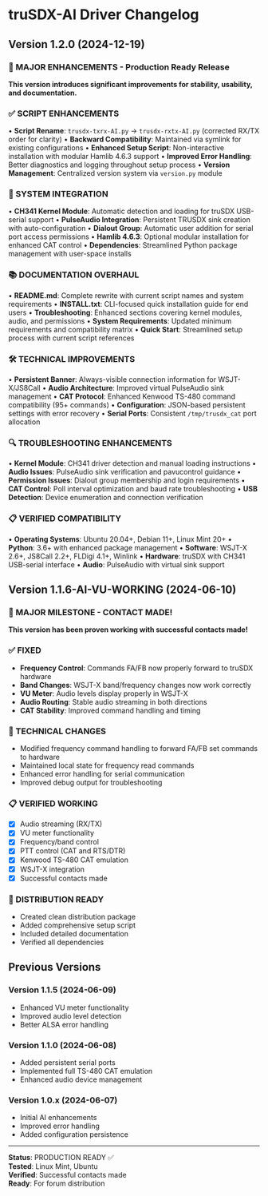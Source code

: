 # truSDX-AI Driver Changelog

## Version 1.2.0 (2024-12-19)

### 🚀 MAJOR ENHANCEMENTS - Production Ready Release

**This version introduces significant improvements for stability, usability, and documentation.**

### ✅ SCRIPT ENHANCEMENTS
• **Script Rename**: `trusdx-txrx-AI.py` → `trusdx-rxtx-AI.py` (corrected RX/TX order for clarity)
• **Backward Compatibility**: Maintained via symlink for existing configurations
• **Enhanced Setup Script**: Non-interactive installation with modular Hamlib 4.6.3 support
• **Improved Error Handling**: Better diagnostics and logging throughout setup process
• **Version Management**: Centralized version system via `version.py` module

### 🔧 SYSTEM INTEGRATION
• **CH341 Kernel Module**: Automatic detection and loading for truSDX USB-serial support
• **PulseAudio Integration**: Persistent TRUSDX sink creation with auto-configuration
• **Dialout Group**: Automatic user addition for serial port access permissions
• **Hamlib 4.6.3**: Optional modular installation for enhanced CAT control
• **Dependencies**: Streamlined Python package management with user-space installs

### 📚 DOCUMENTATION OVERHAUL
• **README.md**: Complete rewrite with current script names and system requirements
• **INSTALL.txt**: CLI-focused quick installation guide for end users
• **Troubleshooting**: Enhanced sections covering kernel modules, audio, and permissions
• **System Requirements**: Updated minimum requirements and compatibility matrix
• **Quick Start**: Streamlined setup process with current script references

### 🛠️ TECHNICAL IMPROVEMENTS
• **Persistent Banner**: Always-visible connection information for WSJT-X/JS8Call
• **Audio Architecture**: Improved virtual PulseAudio sink management
• **CAT Protocol**: Enhanced Kenwood TS-480 command compatibility (95+ commands)
• **Configuration**: JSON-based persistent settings with error recovery
• **Serial Ports**: Consistent `/tmp/trusdx_cat` port allocation

### 🔍 TROUBLESHOOTING ENHANCEMENTS
• **Kernel Module**: CH341 driver detection and manual loading instructions
• **Audio Issues**: PulseAudio sink verification and pavucontrol guidance
• **Permission Issues**: Dialout group membership and login requirements
• **CAT Control**: Poll interval optimization and baud rate troubleshooting
• **USB Detection**: Device enumeration and connection verification

### 📋 VERIFIED COMPATIBILITY
• **Operating Systems**: Ubuntu 20.04+, Debian 11+, Linux Mint 20+
• **Python**: 3.6+ with enhanced package management
• **Software**: WSJT-X 2.6+, JS8Call 2.2+, FLDigi 4.1+, Winlink
• **Hardware**: truSDX with CH341 USB-serial interface
• **Audio**: PulseAudio with virtual sink support

## Version 1.1.6-AI-VU-WORKING (2024-06-10)

### 🎉 MAJOR MILESTONE - CONTACT MADE!

**This version has been proven working with successful contacts made!**

### ✅ FIXED
- **Frequency Control**: Commands FA/FB now properly forward to truSDX hardware
- **Band Changes**: WSJT-X band/frequency changes now work correctly
- **VU Meter**: Audio levels display properly in WSJT-X
- **Audio Routing**: Stable audio streaming in both directions
- **CAT Stability**: Improved command handling and timing

### 🔧 TECHNICAL CHANGES
- Modified frequency command handling to forward FA/FB set commands to hardware
- Maintained local state for frequency read commands
- Enhanced error handling for serial communication
- Improved debug output for troubleshooting

### 📋 VERIFIED WORKING
- [x] Audio streaming (RX/TX)
- [x] VU meter functionality
- [x] Frequency/band control
- [x] PTT control (CAT and RTS/DTR)
- [x] Kenwood TS-480 CAT emulation
- [x] WSJT-X integration
- [x] Successful contacts made

### 🎯 DISTRIBUTION READY
- Created clean distribution package
- Added comprehensive setup script
- Included detailed documentation
- Verified all dependencies

## Previous Versions

### Version 1.1.5 (2024-06-09)
- Enhanced VU meter functionality
- Improved audio level detection
- Better ALSA error handling

### Version 1.1.0 (2024-06-08)
- Added persistent serial ports
- Implemented full TS-480 CAT emulation
- Enhanced audio device management

### Version 1.0.x (2024-06-07)
- Initial AI enhancements
- Improved error handling
- Added configuration persistence

---

**Status**: PRODUCTION READY ✅  
**Tested**: Linux Mint, Ubuntu  
**Verified**: Successful contacts made  
**Ready**: For forum distribution

